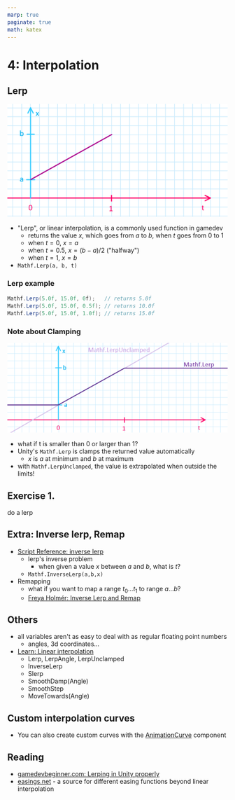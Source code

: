 ```yaml
---
marp: true
paginate: true
math: katex
---
```

<!-- headingDivider: 3 -->
<!-- class: default -->
# 4: Interpolation

## Lerp

  ![](imgs/lerp.png)
  * "Lerp", or  linear interpolation, is a commonly used function in gamedev
    * returns the value $x$, which goes from $a$ to $b$, when $t$ goes from $0$ to $1$
    * when $t = 0$, $x = a$
    * when $t = 0.5$, $x = (b - a) / 2$ ("halfway")
    * when $t = 1$, $x = b$
  * `Mathf.Lerp(a, b, t)`

### Lerp example

```c#
Mathf.Lerp(5.0f, 15.0f, 0f);   // returns 5.0f
Mathf.Lerp(5.0f, 15.0f, 0.5f); // returns 10.0f
Mathf.Lerp(5.0f, 15.0f, 1.0f); // returns 15.0f
```

### Note about Clamping

![](imgs/lerp-unclamped.png)

* what if t is smaller than 0 or larger than 1?
* Unity's `Mathf.Lerp` is clamps the returned value automatically
  * $x$ is $a$ at minimum and $b$ at maximum
* with `Mathf.LerpUnclamped`, the value is extrapolated when outside the limits!

## Exercise 1.

do a lerp

## Extra: Inverse lerp, Remap
<!-- _backgroundColor: pink -->
* [Script Reference: inverse lerp](https://docs.unity3d.com/ScriptReference/Mathf.InverseLerp.html)
  * lerp's inverse problem
    * when given a value $x$ between $a$ and $b$, what is $t$?  
  * `Mathf.InverseLerp(a,b,x)`
* Remapping
  * what if you want to map a range $t_0 \dots t_1$ to range $a \dots b$?
  * [Freya Holmér: Inverse Lerp and Remap](https://www.gamedev.net/articles/programming/general-and-gameplay-programming/inverse-lerp-a-super-useful-yet-often-overlooked-function-r5230/)




## Others

* all variables aren't as easy to deal with as regular floating point numbers
  * angles, 3d coordinates...
* [Learn: Linear interpolation](https://learn.unity.com/tutorial/linear-interpolation?uv=2019.3&courseId=5c61706dedbc2a324a9b022d&projectId=5c8920b4edbc2a113b6bc26a#5c8a48bdedbc2a001f47cef6)
    * Lerp, LerpAngle, LerpUnclamped
    * InverseLerp
    * Slerp
    * SmoothDamp(Angle)
    * SmoothStep
    * MoveTowards(Angle)



## Custom interpolation curves

* You can also create custom curves with the [AnimationCurve](../unity-cookbook/animation-curve.md) component



## Reading

* [gamedevbeginner.com: Lerping in Unity properly](https://gamedevbeginner.com/the-right-way-to-lerp-in-unity-with-examples/#lerp_vector3)
* [easings.net](https://easings.net/) - a source for different easing functions beyond linear interpolation